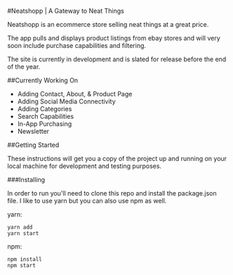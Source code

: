 #Neatshopp | A Gateway to Neat Things

Neatshopp is an ecommerce store selling neat things at a great price.

The app pulls and displays product listings from ebay stores and will very soon include purchase capabilities and filtering.

The site is currently in development and is slated for release before the end of the year.

##Currently Working On

* Adding Contact, About, & Product Page
* Adding Social Media Connectivity
* Adding Categories
* Search Capabilities
* In-App Purchasing
* Newsletter

##Getting Started

These instructions will get you a copy of the project up and running on your local machine for development and testing purposes.

###Installing

In order to run you'll need to clone this repo and install the package.json file. I like to use yarn but you can also use npm as well.

yarn:
```
yarn add
yarn start

```
npm:
```
npm install
npm start
```
